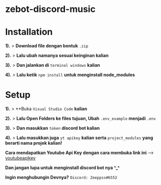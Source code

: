 # zebot-discord-music

# Installation
**1).** > **Download file dengan bentuk** `.zip`

**2).** > **Lalu ubah namanya sesuai keinginan kalian**

**3).** > **Dan jalankan di** `terminal windows` **kalian**

**4).** > **Lalu ketik** `npm install` **untuk menginstall node_modules**

# Setup
**1).** > **Buka `Visual Studio Code` **kalian**

**2).** > **Lalu Open Folders ke files tujuan, Ubah** `.env_example` **menjadi** `.env` 

**3).** > **Dan masukkan** `token` **discord bot kalian** 

**4).** > **Lalu masukkan juga** `yt apikey` **kalian serta** `project_modules` **yang berarti nama projek kalian!**


 **Cara mendapatkan Youtube Api Key dengan cara membuka link ini** --> [youtubeapikey](https://developers.google.com/)
 
 **Dan jangan lupa untuk menginstall discord bot nya ^_^**
 
 **Ingin menghubungin Devnya?** `Discord: Zeeppss#6552`

